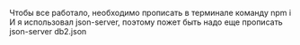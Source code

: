 Чтобы все работало, необходимо прописать в терминале команду npm i
И я использовал json-server, поэтому пожет быть надо еще прописать json-server db2.json
